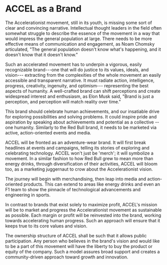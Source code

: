 # ACCEL as a Brand

The Accelerationist movement, still in its youth, is missing some sort of clear and convincing narrative. Intellectual thought leaders in the field often somewhat struggle to describe the essence of the movement in a way that would impress the general population at large. There needs to be more effective means of communication and engagement, as Noam Chomsky articulated, "The general population doesn't know what's happening, and it doesn't know that it doesn't know."

Such an accelerated movement has to underpin a vigorous, easily recognizable brand---one that will do justice to its values, ideals, and vision--- extracting from the complexities of the whole movement an easily accessible and transparent narrative. It must radiate action, intelligence, progress, creativity, ingenuity, and optimism---  representing the best aspects of humanity. A well-crafted brand can shift perceptions and create widespread interest and enthusiasm, as Elon Musk said, "Brand is just a perception, and perception will match reality over time."

This brand should celebrate human achievements, and our insatiable drive for exploring possibilities and solving problems. It could inspire pride and aspiration by speaking about achievements and potential as a collective -- one humanity. Similarly to the Red Bull brand, it needs to be marketed via active, action-oriented events and media.&#x20;

ACCEL will be fronted as an adventure-wear brand. It will first break headlines at events and campaigns, telling its stories of exploring and celebrating technology. ACCEL won't just be 'merch'; it will symbolize a movement. In a similar fashion to how Red Bull grew to mean more than energy drinks, through diversification of their activities, ACCEL will bloom too, as a marketing juggernaut to crow about the Accelerationist vision.

The journey will begin with merchandising, then leap into media and action-oriented products. This can extend to areas like energy drinks and even an F1 team to show the pinnacle of technological advancements and engineering in sports.&#x20;

In contrast to brands that exist solely to maximize profit, ACCEL's mission will be to market and progress the Accelerationist movement as sustainable as possible.  Each margin or profit will be reinvested into the brand, working towards accelerating human progress. Such an approach will ensure that it keeps true to its core values and vision.

The ownership structure of ACCEL shall be such that it allows public participation. Any person who believes in the brand's vision and would like to be a part of this movement will have the liberty to buy the product or equity of the company. Such a model assures broad support and creates a community-driven approach toward growth and innovation.&#x20;
